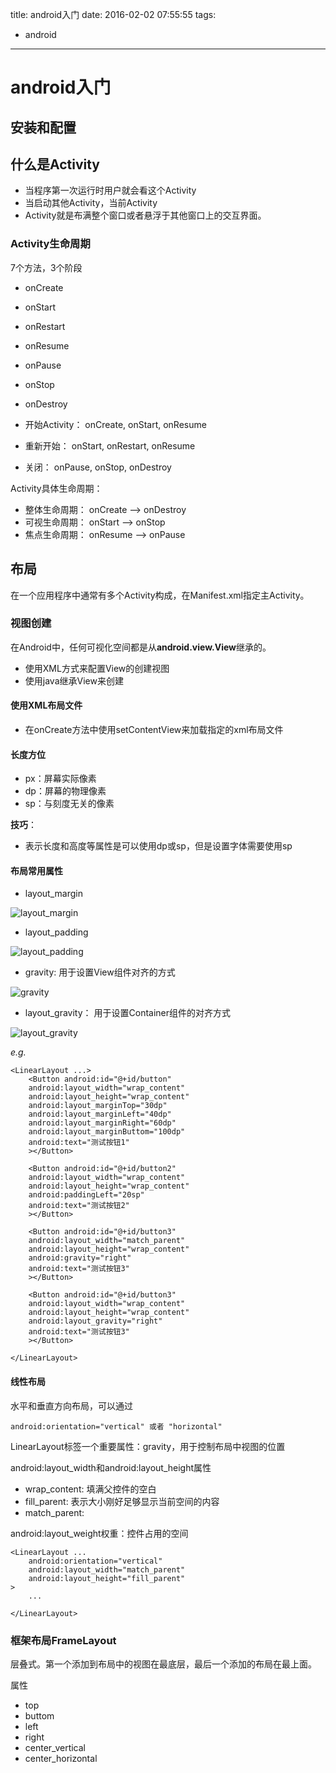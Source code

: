 title: android入门
date: 2016-02-02 07:55:55
tags:
- android

----

# android入门

## 安装和配置


## 什么是Activity

* 当程序第一次运行时用户就会看这个Activity
* 当启动其他Activity，当前Activity
* Activity就是布满整个窗口或者悬浮于其他窗口上的交互界面。

### Activity生命周期

7个方法，3个阶段

* onCreate
* onStart
* onRestart
* onResume
* onPause
* onStop
* onDestroy

* 开始Activity： onCreate, onStart, onResume
* 重新开始： onStart,  onRestart, onResume
* 关闭： onPause, onStop, onDestroy


Activity具体生命周期：

* 整体生命周期： onCreate --> onDestroy
* 可视生命周期： onStart --> onStop
* 焦点生命周期： onResume --> onPause

## 布局

在一个应用程序中通常有多个Activity构成，在Manifest.xml指定主Activity。

### 视图创建

在Android中，任何可视化空间都是从**android.view.View**继承的。

* 使用XML方式来配置View的创建视图
* 使用java继承View来创建

#### 使用XML布局文件

* 在onCreate方法中使用setContentView来加载指定的xml布局文件

#### 长度方位

* px：屏幕实际像素
* dp：屏幕的物理像素
* sp：与刻度无关的像素

**技巧**：

* 表示长度和高度等属性是可以使用dp或sp，但是设置字体需要使用sp

#### 布局常用属性

* layout_margin

![layout_margin](http://image17-c.poco.cn/mypoco/myphoto/20160203/19/17349718220160203195040037_640.jpg?1620x980_130)

* layout_padding

![layout_padding](http://image17-c.poco.cn/mypoco/myphoto/20160203/19/17349718220160203195105068_640.jpg?1554x826_130)

* gravity: 用于设置View组件对齐的方式

![gravity]()

* layout_gravity： 用于设置Container组件的对齐方式

![layout_gravity]()

*e.g.*

	<LinearLayout ...>
		<Button android:id="@+id/button" 
		android:layout_width="wrap_content"
		android:layout_height="wrap_content"
		android:layout_marginTop="30dp" 
		android:layout_marginLeft="40dp"
		android:layout_marginRight="60dp"
		android:layout_marginButtom="100dp"
		android:text="测试按钮1"
		></Button>
		
		<Button android:id="@+id/button2" 
		android:layout_width="wrap_content"
		android:layout_height="wrap_content"
		android:paddingLeft="20sp" 
		android:text="测试按钮2"
		></Button>
		
		<Button android:id="@+id/button3" 
		android:layout_width="match_parent"
		android:layout_height="wrap_content"
		android:gravity="right"
		android:text="测试按钮3"
		></Button>
		
		<Button android:id="@+id/button3" 
		android:layout_width="wrap_content"
		android:layout_height="wrap_content"
		android:layout_gravity="right"
		android:text="测试按钮3"
		></Button>
		
	</LinearLayout>

#### 线性布局

水平和垂直方向布局，可以通过

	android:orientation="vertical" 或者 "horizontal"

LinearLayout标签一个重要属性：gravity，用于控制布局中视图的位置

android:layout_width和android:layout_height属性

* wrap_content: 填满父控件的空白
* fill_parent: 表示大小刚好足够显示当前空间的内容
* match_parent:

android:layout_weight权重：控件占用的空间


	<LinearLayout ...
		android:orientation="vertical"
		android:layout_width="match_parent"
		android:layout_height="fill_parent"
	>
		...
		
	</LinearLayout>
	
	

### 框架布局FrameLayout

层叠式。第一个添加到布局中的视图在最底层，最后一个添加的布局在最上面。

属性

* top
* buttom
* left
* right
* center_vertical
* center_horizontal










